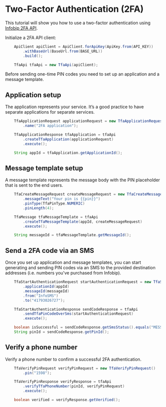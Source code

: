 # Two-Factor Authentication (2FA)

This tutorial will show you how to use a two-factor authentication using [Infobip 2FA API](https://www.infobip.com/docs/api/channels/sms/2fa).

Initialize a 2FA API client:

```java
    ApiClient apiClient = ApiClient.forApiKey(ApiKey.from(API_KEY))
        .withBaseUrl(BaseUrl.from(BASE_URL))
        .build();

    TfaApi tfaApi = new TfaApi(apiClient);
```

Before sending one-time PIN codes you need to set up an application and a message template.

## Application setup

The application represents your service. It’s a good practice to have separate applications for separate services.

```java
    TfaApplicationRequest applicationRequest = new TfaApplicationRequest()
        .name("2FA application");

    TfaApplicationResponse tfaApplication = tfaApi
        .createTfaApplication(applicationRequest)
        .execute();

    String appId = tfaApplication.getApplicationId();
```

## Message template setup

A message template represents the message body with the PIN placeholder that is sent to the end users.

```java
    TfaCreateMessageRequest createMessageRequest = new TfaCreateMessageRequest()
        .messageText("Your pin is {{pin}}")
        .pinType(TfaPinType.NUMERIC)
        .pinLength(4);

    TfaMessage tfaMessageTemplate = tfaApi
        .createTfaMessageTemplate(appId, createMessageRequest)
        .execute();

    String messageId = tfaMessageTemplate.getMessageId();
```

## Send a 2FA code via an SMS

Once you set up application and message templates, you can start generating and sending PIN codes via an SMS to the provided destination addresses (i.e. numbers you've purchased from Infobip).

```java
    TfaStartAuthenticationRequest startAuthenticationRequest = new TfaStartAuthenticationRequest()
        .applicationId(appId)
        .messageId(messageId)
        .from("InfoSMS")
        .to("41793026727");

    TfaStartAuthenticationResponse sendCodeResponse = tfaApi
        .sendTfaPinCodeOverSms(startAuthenticationRequest)
        .execute();

    boolean isSuccessful = sendCodeResponse.getSmsStatus().equals("MESSAGE_SENT");
    String pinId = sendCodeResponse.getPinId();
```

## Verify a phone number

Verify a phone number to confirm a successful 2FA authentication.

```java
    TfaVerifyPinRequest verifyPinRequest = new TfaVerifyPinRequest()
        .pin("1598");

    TfaVerifyPinResponse verifyResponse = tfaApi
        .verifyTfaPhoneNumber(pinId, verifyPinRequest)
        .execute();

    boolean verified = verifyResponse.getVerified();
```
